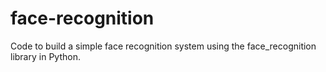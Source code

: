 # face-recognition
Code to build a simple face recognition system using the face_recognition library in Python.
